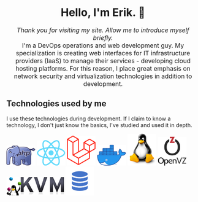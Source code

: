 <!DOCTYPE html>
<html lang="en">
<head>
    <meta charset="UTF-8">
    <meta http-equiv="X-UA-Compatible" content="IE=edge">
    <meta name="viewport" content="width=device-width, initial-scale=1.0">
    <meta name="description" content="Stütz Erik's GitHub profile - DevOps, Developer, PhP, Python, React, Linux, VMs">
    <meta name="keywords" content="DevOps, Developer, PhP, Python, React, Linux, VMs">
    <meta name="author" content="Stütz Erik">
    <meta name="robots" content="index, follow">
    <meta name="revisit-after" content="1 Week">
    <meta name="distribution" content="local">
    <meta name="rating" content="general">
    <link rel="stylesheet" href="https://cdn.jsdelivr.net/npm/bootstrap@4.0.0/dist/css/bootstrap.min.css">

</head>
<body>
    <h1 align="center">Hello, I'm Erik. 🙌</h1>
    <p align="center" style="font-size: 16px;">
       <i>Thank you for visiting my site. Allow me to introduce myself briefly.</i><br>
       I'm a DevOps operations and web development guy. My specialization is creating web interfaces for IT infrastructure providers (IaaS) to manage their services -        developing cloud hosting platforms. For this reason, I place great emphasis on network security and virtualization technologies in addition to development.
     </p>
    <h2>Technologies used by me</h2>
    <p>I use these technologies during development. If I claim to know a technology, I don't just know the basics, I've studied and used it in depth.</p>
    <p float="left">
        <img width="75" src="tech_logos/php.png" alt="PhP" title="PhP" />
        <img width="75" src="tech_logos/react.png" alt="ReactJS" title="ReactJS"/>
        <img width="75" src="tech_logos/laravel.png" alt="Laravel" title="Laravel"/>
        <img width="75" src="tech_logos/docker.png" alt="Docker" title="Docker"/>
        <img width="75" src="tech_logos/linux.png" alt="Linux" title="Linux"/>
        <img width="75" src="tech_logos/openvz.png" alt="OpenVZ" title="OpenVZ"/>
        <img width="150" src="tech_logos/kvm.png" alt="KVM" title="KVM"/>
        <img width="75" src="tech_logos/sql2.png" alt="SQL" title="SQL"/>
    </p>
</body>
</html>
